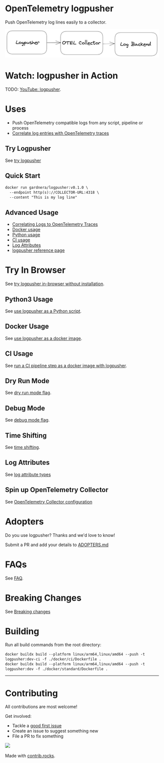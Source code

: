# OpenTelemetry logpusher
Push OpenTelemetry log lines easily to a collector.

![logpusher architecture](./assets/architecture.png)

# Watch: logpusher in Action
TODO: [YouTube: logpusher](https://www.youtube.com/watch?v=TODO).

# Uses

- Push OpenTelemetry compatible logs from any script, pipeline or process
- [Correlate log entries with OpenTelemetry traces](reference/correlating-logs-to-traces.md)

## Try Logpusher
See [try logpusher](try.md)

## Quick Start

```
docker run gardnera/logpusher:v0.1.0 \
  --endpoint http(s)://COLLECTOR-URL:4318 \
  --content "This is my log line"
```

## Advanced Usage
- [Correlating Logs to OpenTelemetry Traces](reference/correlating-logs-to-traces.md)
- [Docker usage](usage/docker.md)
- [Python usage](usage/python.md)
- [CI usage](usage/ci.md)
- [Log Attributes](reference/attribute-types.md)
- [logpusher reference page](reference/index.md)


# Try In Browser

See [try logpusher in-browser without installation](try.md).

## Python3 Usage

See [use logpusher as a Python script](usage/python.md).


## Docker Usage

See [use logpusher as a docker image](usage/docker.md).

## CI Usage

See [run a CI pipeline step as a docker image with logpusher](usage/ci.md).

## Dry Run Mode

See [dry run mode flag](reference/dry-run-mode.md).

## Debug Mode

See [debug mode flag](reference/debug-mode.md).

## Time Shifting

See [time shifting](reference/time-shift.md).

## Log Attributes

See [log attribute types](reference/attribute-types.md)

## Spin up OpenTelemetry Collector

See [OpenTelemetry Collector configuration](reference/otel-col.md)

# Adopters

Do you use logpusher? Thanks and we'd love to know!

Submit a PR and add your details to [ADOPTERS.md](ADOPTERS.md)

# FAQs

See [FAQ](faq.md).

# Breaking Changes

See [Breaking changes](breaking-changes.md)

# Building

Run all build commands from the root directory:

```
docker buildx build --platform linux/arm64,linux/amd64 --push -t logpusher:dev-ci -f ./docker/ci/Dockerfile .
docker buildx build --platform linux/arm64,linux/amd64 --push -t logpusher:dev -f ./docker/standard/Dockerfile .
```

----------------------

# Contributing

All contributions are most welcome!

Get involved:
- Tackle a [good first issue](https://github.com/agardnerIT/logpusher/issues?q=is%3Aopen+is%3Aissue+label%3A%22good+first+issue%22)
- Create an issue to suggest something new
- File a PR to fix something

<a href="https://github.com/agardnerit/logpusher/graphs/contributors">
  <img src="https://contrib.rocks/image?repo=agardnerit/logpusher" />
</a>

Made with [contrib.rocks](https://contrib.rocks).

